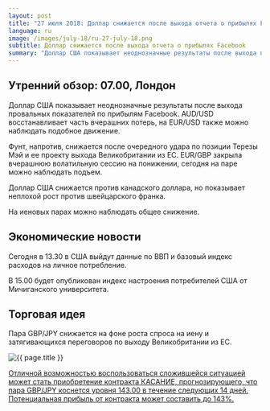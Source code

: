 ```yaml
---
layout: post
title: "27 июля 2018: Доллар снижается после выхода отчета о прибылях Facebook"
language: ru
image: /images/july-18/ru-27-july-18.png
subtitle: Доллар снижается после выхода отчета о прибылях Facebook
summary: "Доллар США показывает неоднозначные результаты после выхода провальных показателей по прибылям Facebook. AUD/USD восстанавливает часть вчерашних потерь, на EUR/USD также можно наблюдать подобное движение"
---
```

## Утренний обзор: 07.00, Лондон
 
Доллар США показывает неоднозначные результаты после выхода провальных показателей по прибылям Facebook. AUD/USD восстанавливает часть вчерашних потерь, на EUR/USD также можно наблюдать подобное движение.

Фунт, напротив, снижается после очередного удара по позиции Терезы Мэй и ее проекту выхода Великобритании из ЕС. EUR/GBP закрыла вчерашнюю волатильную сессию на понижении, сегодня на паре можно наблюдать подъем.

Доллар США снижается против канадского доллара, но показывает неплохой рост против швейцарского франка.

На иеновых парах можно наблюдать общее снижение.
 
## Экономические новости
 
Сегодня в 13.30 в США выйдут данные по ВВП и базовый индекс расходов на личное потребление.

В 15.00 будет опубликован индекс настроения потребителей США от Мичиганского университета.
 
## Торговая идея
 
Пара GBP/JPY снижается на фоне роста спроса на иену и затягивающихся переговоров по выходу Великобритании из ЕС.

<img src="{{ site.url }}/images/july-18/ru-27-july-18.png" alt="{{ page.title }}"  title="{{ page.title }}">

<a href="%LINK%%?currency=USD&market=forex&underlying=frxGBPJPY&formname=touchnotouch&duration_amount=14&duration_units=d&amount=10&amount_type=stake&expiry_type=duration&barrier=143.00" target="_blank">Отличной возможностью воспользоваться сложившейся ситуацией может стать приобретение контракта КАСАНИЕ, прогнозирующего, что пара GBP/JPY коснется уровня 143.00 в течение следующих 14 дней. Потенциальная прибыль от контракта может составить до 143%.</a>
